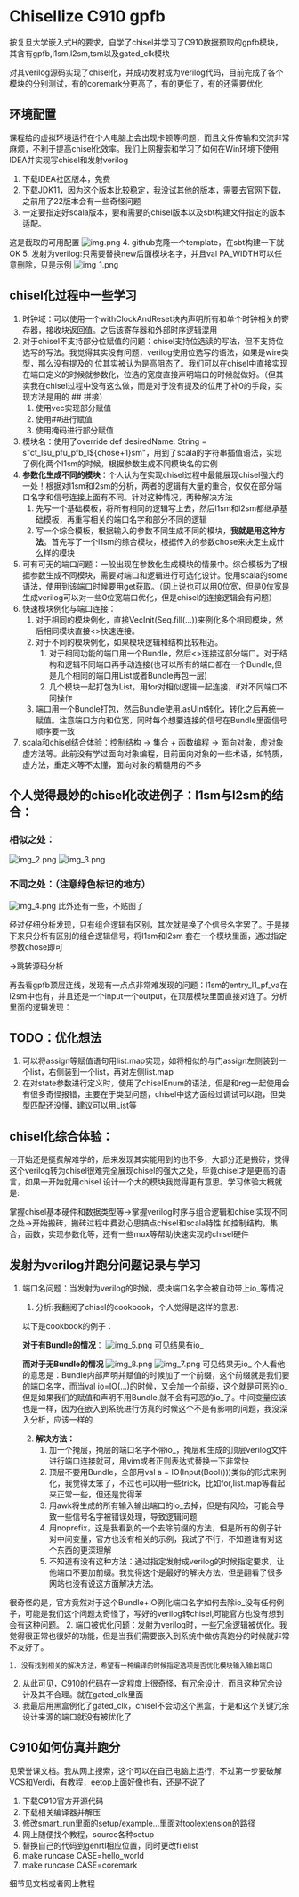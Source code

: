 # Chisellize C910 gpfb
按复旦大学嵌入式H的要求，自学了chisel并学习了C910数据预取的gpfb模块，其含有gpfb,l1sm,l2sm,tsm以及gated_clk模块

对其verilog源码实现了chisel化，并成功发射成为verilog代码，目前完成了各个模块的分别测试，有的coremark分更高了，有的更低了，有的还需要优化

## 环境配置
课程给的虚拟环境运行在个人电脑上会出现卡顿等问题，而且文件传输和交流非常麻烦，不利于提高chisel化效率。我们上网搜索和学习了如何在Win环境下使用IDEA并实现写chisel和发射verilog
1. 下载IDEA社区版本，免费
2. 下载JDK11，因为这个版本比较稳定，我没试其他的版本，需要去官网下载，之前用了22版本会有一些奇怪问题
3. 一定要指定好scala版本，要和需要的chisel版本以及sbt构建文件指定的版本适配。

这是截取的可用配置
    ![img.png](img.png)
4. github克隆一个template，在sbt构建一下就OK
5. 发射为verilog:只需要替换new后面模块名字，并且val PA_WIDTH可以任意删除，只是示例
![img_1.png](img_1.png)


## chisel化过程中一些学习
1. 时钟域：可以使用一个withClockAndReset块内声明所有和单个时钟相关的寄存器，接收块返回值。之后该寄存器和外部时序逻辑混用
2. 对于chisel不支持部分位赋值的问题：chisel支持位选读的写法，但不支持位选写的写法。我觉得其实没有问题，verilog使用位选写的语法，如果是wire类型，那么没有提及的
   位其实被认为是高阻态了。我们可以在chisel中直接实现在端口定义的时候就参数化，位选的宽度直接声明端口的时候就做好。（但其实我在chisel过程中没有这么做，而是对于没有提及的位用了补0的手段，实现方法是用的 ## 拼接）
   1. 使用vec实现部分赋值
   2. 使用##进行赋值
   3. 使用掩码进行部分赋值
3. 模块名：使用了override def desiredName: String = s"ct_lsu_pfu_pfb_l${chose+1}sm"，用到了scala的字符串插值语法，实现了例化两个l1sm的时候，根据参数生成不同模块名的实例
4. **参数化生成不同的模块**：个人认为在实现chisel过程中最能展现chisel强大的一处！根据对l1sm和l2sm的分析，两者的逻辑有大量的重合，仅仅在部分端口名字和信号连接上面有不同。针对这种情况，两种解决方法
    1. 先写一个基础模板，将所有相同的逻辑写上去，然后l1sm和l2sm都继承基础模板，再重写相关的端口名字和部分不同的逻辑
    2. 写一个综合模板，根据输入的参数不同生成不同的模块，**我就是用这种方法**。首先写了一个l1sm的综合模块，根据传入的参数chose来决定生成什么样的模块
5. 可有可无的端口问题：一般出现在参数化生成模块的情景中。综合模板为了根据参数生成不同模块，需要对端口和逻辑进行可选化设计。使用scala的some语法，使用到该端口时候要用get获取。（网上说也可以用0位宽，但是0位宽是
   生成verilog可以对一些0位宽端口优化，但是chisel的连接逻辑会有问题）
6. 快速模块例化与端口连接：
    1. 对于相同的模块例化，直接VecInit(Seq.fill(...))来例化多个相同模块，然后相同模块直接<>快速连接。
    2. 对于不同的模块例化，如果模块逻辑和结构比较相近。
        1. 对于相同功能的端口用一个Bundle，然后<>连接这部分端口。对于结构和逻辑不同端口再手动连接(也可以所有的端口都在一个Bundle,但是几个相同的端口用List或者Bundle再包一层)
        2. 几个模块一起打包为List，用for对相似逻辑一起连接，if对不同端口不同操作
    3. 端口用一个Bundle打包，然后Bundle使用.asUInt转化，转化之后再统一赋值。注意端口方向和位宽，同时每个想要连接的信号在Bundle里面信号顺序要一致
7. scala和chisel结合体验：控制结构 -> 集合 + 函数编程 -> 面向对象，虚对象虚方法等。此前没有学过面向对象编程，目前面向对象的一些术语，如特质，虚方法，重定义等不太懂，面向对象的精髓用的不多

## 个人觉得最妙的chisel化改进例子：l1sm与l2sm的结合：

### 相似之处：
![img_2.png](img_2.png)
![img_3.png](img_3.png)
### 不同之处：（注意绿色标记的地方）
![img_4.png](img_4.png)
此外还有一些，不贴图了

经过仔细分析发现，只有组合逻辑有区别，其次就是换了个信号名字罢了。于是接下来只分析有区别的组合逻辑信号，将l1sm和l2sm
套在一个模块里面，通过指定参数chose即可

->跳转源码分析

再去看gpfb顶层连线，发现有一点点非常难发现的问题：l1sm的entry_l1_pf_va在l2sm中也有，并且还是一个input一个output，在顶层模块里面直接对连了。分析里面的逻辑发现：



## TODO：优化想法
1. 可以将assign等赋值语句用list.map实现，如将相似的与门assign左侧装到一个list，右侧装到一个list，再对左侧list.map
2. 在对state参数进行定义时，使用了chiselEnum的语法，但是和reg一起使用会有很多奇怪报错，主要在于类型问题，chisel中这方面经过调试可以跑，但类型匹配还没懂，建议可以用List等

## chisel化综合体验：
一开始还是挺费解难学的，后来发现其实能用到的也不多，大部分还是搬砖，觉得这个verilog转为chisel很难完全展现chisel的强大之处，毕竟chisel才是更高的语言，如果一开始就用chisel
设计一个大的模块我觉得更有意思。学习体验大概就是:

掌握chisel基本硬件和数据类型等->掌握verilog时序与组合逻辑和chisel实现不同之处->开始搬砖，搬砖过程中费劲心思搞点chisel和scala特性
如控制结构，集合，函数，实现参数化等，还有一些mux等帮助快速实现的chisel硬件

## 发射为verilog并跑分问题记录与学习
1. 端口名问题：当发射为verilog的时候，模块端口名字会被自动带上io_等情况
   1. 分析:我翻阅了chisel的cookbook，个人觉得是这样的意思:
   
    以下是cookbook的例子：
    
    **对于有Bundle的情况**：
        ![img_5.png](img_5.png)
    可见结果有io_
    
    **而对于无Bundle的情况**
    ![img_8.png](img_8.png)
    ![img_7.png](img_7.png)
    可见结果无io_
    个人看他的意思是：Bundle内部声明并赋值的时候加了一个前缀，这个前缀就是我们要的端口名字，而当val io=IO(...)的时候，又会加一个前缀，这个就是可恶的io_
    但是如果我们的赋值和声明不用Bundle,就不会有可恶的io_了。中间变量应该也是一样，因为在嵌入到系统进行仿真的时候这个不是有影响的问题，我没深入分析，应该一样的
    
    2. **解决方法：**
       1. 加一个掩层，掩层的端口名字不带io_，掩层和生成的顶层verilog文件进行端口连接就可，用vim或者正则表达式替换一下非常快
       2. 顶层不要用Bundle，全部用val a = IO(Input(Bool()))类似的形式来例化，我觉得太笨了，不过也可以用一些trick，比如for,list.map等看起来正常一些，但还是觉得苯
       3. 用awk将生成的所有输入输出端口的io_去掉，但是有风险，可能会导致一些信号名字被错误处理，导致逻辑问题
       4. 用noprefix，这是我看到的一个去除前缀的方法，但是所有的例子针对中间变量，官方也没有相关的示例，我试了不行，不知道谁有对这个东西的更深理解
       5. 不知道有没有这种方法：通过指定发射成verilog的时候指定要求，让他端口不要加前缀。我觉得这个是最好的解决方法，但是翻看了很多网站也没有说这方面解决方法。

很奇怪的是，官方竟然对于这个Bundle+IO例化端口名字如何去除io_没有任何例子，可能是我们这个问题太奇怪了，写好的verilog转chisel,可能官方也没有想到会有这种问题。
2. 端口被优化问题：发射为verilog时，一些冗余逻辑被优化。我觉得很正常也很好的功能，但是当我们需要嵌入到系统中做仿真跑分的时候就非常不友好了。

    1. 没有找到相关的解决方法，希望有一种编译的时候指定选项是否优化模块输入输出端口
   2. 从此可见，C910的代码在一定程度上很奇怪，有冗余设计，而且这种冗余设计及其不合理。就在gated_clk里面
   3. 我最后用黑盒例化了gated_clk，chisel不会动这个黑盒，于是和这个关键冗余设计来源的端口就没有被优化了

## C910如何仿真并跑分
见荣誉课文档。我从网上搜索，这个可以在自己电脑上运行，不过第一步要破解VCS和Verdi，有教程，eetop上面好像也有，还是不说了

1. 下载C910官方开源代码
2. 下载相关编译器并解压
3. 修改smart_run里面的setup/example...里面对toolextension的路径
4. 网上随便找个教程，source各种setup
5. 替换自己的代码到genrtl相应位置，同时更改filelist
5. make runcase CASE=hello_world
6. make runcase CASE=coremark

细节见文档或者网上教程